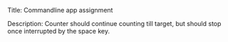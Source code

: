 Title: Commandline app assignment

Description: Counter should continue counting till target, but should stop once interrupted by
the space key. 